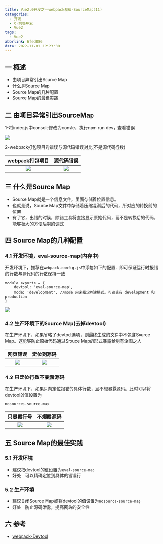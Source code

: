 ```yaml
---
title: Vue2.0开发之——webpack基础-SourceMap(11)
categories:
  - 开发
  - C-前端开发
  - Vue2
tags:
  - Vue2
abbrlink: 6fed886
date: 2022-11-02 12:23:30
---
```

## 一 概述

* 由项目异常引出Source Map
* 什么是Source Map
* Source Map的几种配置
* Source Map的最佳实践

<!--more-->

## 二 由项目异常引出SourceMap

1-将index.js中console修改为consle，执行npm run dev，查看错误

![][1]

2-webpack打包项目的错误与源代码错误对比(不是源代码行数)

| webpack打包项目 | 源代码错误 |
| :-------------: | :--------: |
|     ![][2]      |   ![][3]   |





## 三 什么是Source Map

* Source Map就是一个信息文件，里面存储着位置信息。
* 也就是说，Source Map文件中存储着压缩混淆后的代码，所对应的转换前的位置
* 有了它，出错的时候，除错工具将直接显示原始代码，而不是转换后的代码，能够极大的方便后期的调式

## 四 Source Map的几种配置

### 4.1 开发环境，eval-source-map(内存中)

开发环境下，推荐在`webpack.config.js`中添加如下的配置，即可保证运行时报错的行数与源代码的行数保持一致

```
module.exports = {
    devtool: 'eval-source-map',
    mode: 'development', //mode 用来指定构建模式。可选值有 development 和 production
}
```

![][4]

### 4.2 生产环境下的Source Map(去掉devtool)

在生产环境下，如果省略了devtool选项，则最终生成的文件中不包含Source Map。这能够防止原始代码通过Srouce Map的形式暴露给别有企图之人

| 网页错误 | 定位到源码 |
| :------: | :--------: |
|  ![][5]  |   ![][6]   |

### 4.3 只定位行数不暴露源码

在生产环境下，如果只向定位报错的具体行数，且不想暴露源码。此时可以将devtool的值设置为

```
nosources-source-map
```

| 只暴露行号 | 不爆露源码 |
| :--------: | :--------: |
|   ![][7]   |   ![][8]   |

## 五 Source Map的最佳实践

### 5.1 开发环境

* 建议把devtool的值设置为`eval-source-map`
* 好处：可以精确定位到具体的错误行

### 5.2 生产环境

* 建议关闭Source Map或将devtool的值设置为`nosource-source-map`
* 好处：防止源码泄露，提高网站的安全性

## 六 参考

* [webpack-Devtool][00]




[00]:https://webpack.js.org/configuration/devtool/
[1]:https://cdn.staticaly.com/gh/PGzxc/CDN/master/blog-vue/vue2-11-console-error-info.png
[2]:https://cdn.staticaly.com/gh/PGzxc/CDN/master/blog-vue/vue2-11-console-error-index-make.png
[3]:https://cdn.staticaly.com/gh/PGzxc/CDN/master/blog-vue/vue2-11-console-error-index-souce.png
[4]:https://cdn.staticaly.com/gh/PGzxc/CDN/master/blog-vue/vue2-11-console-error-eval-source-map.png
[5]:https://cdn.staticaly.com/gh/PGzxc/CDN/master/blog-vue/vue2-11-console-error-product-error.png
[6]:https://cdn.staticaly.com/gh/PGzxc/CDN/master/blog-vue/vue2-11-console-error-product-code.png
[7]:https://cdn.staticaly.com/gh/PGzxc/CDN/master/blog-vue/vue2-11-console-error-nosource-info.png
[8]:https://cdn.staticaly.com/gh/PGzxc/CDN/master/blog-vue/vue2-11-console-error-nosource-code.png